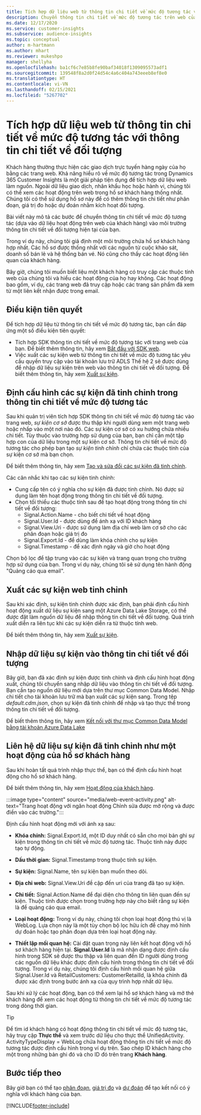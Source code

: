```yaml
---
title: Tích hợp dữ liệu web từ thông tin chi tiết về mức độ tương tác với thông tin chi tiết về đối tượng
description: Chuyển thông tin chi tiết về mức độ tương tác trên web của khách hàng thành thông tin chi tiết về đối tượng.
ms.date: 12/17/2020
ms.service: customer-insights
ms.subservice: audience-insights
ms.topic: conceptual
author: m-hartmann
ms.author: mhart
ms.reviewer: mukeshpo
manager: shellyha
ms.openlocfilehash: ba1cf6c7e85b8fe90baf34018f1309095573adf1
ms.sourcegitcommit: 139548f8a2d0f24d54c4a6c404a743eeeb8ef8e0
ms.translationtype: HT
ms.contentlocale: vi-VN
ms.lasthandoff: 02/15/2021
ms.locfileid: "5267702"
---
```

# <a name="integrate-web-data-from-engagement-insights-with-audience-insights"></a>Tích hợp dữ liệu web từ thông tin chi tiết về mức độ tương tác với thông tin chi tiết về đối tượng

Khách hàng thường thực hiện các giao dịch trực tuyến hàng ngày của họ bằng các trang web. Khả năng hiểu rõ về mức độ tương tác trong Dynamics 365 Customer Insights là một giải pháp tiện dụng để tích hợp dữ liệu web làm nguồn. Ngoài dữ liệu giao dịch, nhân khẩu học hoặc hành vi, chúng tôi có thể xem các hoạt động trên web trong hồ sơ khách hàng thống nhất. Chúng tôi có thể sử dụng hồ sơ này để có thêm thông tin chi tiết như phân đoạn, giá trị đo hoặc dự đoán nhằm kích hoạt đối tượng.

Bài viết này mô tả các bước để chuyển thông tin chi tiết về mức độ tương tác (dựa vào dữ liệu hoạt động trên web của khách hàng) vào môi trường thông tin chi tiết về đối tượng hiện tại của bạn.

Trong ví dụ này, chúng tôi giả định một môi trường chứa hồ sơ khách hàng hợp nhất. Các hồ sơ được thống nhất với các nguồn từ cuộc khảo sát, doanh số bán lẻ và hệ thống bán vé. Nó cũng cho thấy các hoạt động liên quan của khách hàng. 

Bây giờ, chúng tôi muốn biết liệu một khách hàng có truy cập các thuộc tính web của chúng tôi và hiểu các hoạt động của họ hay không. Các hoạt động bao gồm, ví dụ, các trang web đã truy cập hoặc các trang sản phẩm đã xem từ một liên kết nhận được trong email.

## <a name="prerequisites"></a>Điều kiện tiên quyết

Để tích hợp dữ liệu từ thông tin chi tiết về mức độ tương tác, bạn cần đáp ứng một số điều kiện tiên quyết: 

- Tích hợp SDK thông tin chi tiết về mức độ tương tác với trang web của bạn. Để biết thêm thông tin, hãy xem [Bắt đầu với SDK web](../engagement-insights/instrument-website.md).
- Việc xuất các sự kiện web từ thông tin chi tiết về mức độ tương tác yêu cầu quyền truy cập vào tài khoản lưu trữ ADLS Thế hệ 2 sẽ được dùng để nhập dữ liệu sự kiện trên web vào thông tin chi tiết về đối tượng. Để biết thêm thông tin, hãy xem [Xuất sự kiện](../engagement-insights/export-events.md).

## <a name="configure-refined-events-in-engagement-insights"></a>Định cấu hình các sự kiện đã tinh chỉnh trong thông tin chi tiết về mức độ tương tác

Sau khi quản trị viên tích hợp SDK thông tin chi tiết về mức độ tương tác vào trang web, *sự kiện cơ sở* được thu thập khi người dùng xem một trang web hoặc nhấp vào một nơi nào đó. Các sự kiện cơ sở có xu hướng chứa nhiều chi tiết. Tùy thuộc vào trường hợp sử dụng của bạn, bạn chỉ cần một tập hợp con của dữ liệu trong một sự kiện cơ sở. Thông tin chi tiết về mức độ tương tác cho phép bạn tạo *sự kiện tinh chỉnh* chỉ chứa các thuộc tính của sự kiện cơ sở mà bạn chọn.     

Để biết thêm thông tin, hãy xem [Tạo và sửa đổi các sự kiện đã tinh chỉnh](../engagement-insights/refined-events.md).

Các cân nhắc khi tạo các sự kiện tinh chỉnh: 

- Cung cấp tên có ý nghĩa cho sự kiện đã được tinh chỉnh. Nó được sử dụng làm tên hoạt động trong thông tin chi tiết về đối tượng.
- Chọn tối thiểu các thuộc tính sau để tạo hoạt động trong thông tin chi tiết về đối tượng: 
    - Signal.Action.Name - cho biết chi tiết về hoạt động
    - Signal.User.Id - được dùng để ánh xạ với ID khách hàng
    - Signal.View.Uri - được sử dụng làm địa chỉ web làm cơ sở cho các phân đoạn hoặc giá trị đo
    - Signal.Export.Id - để dùng làm khóa chính cho sự kiện <!-- system generated, do we need to list?-->
    - Signal.Timestamp - để xác định ngày và giờ cho hoạt động

Chọn bộ lọc để tập trung vào các sự kiện và trang quan trọng cho trường hợp sử dụng của bạn. Trong ví dụ này, chúng tôi sẽ sử dụng tên hành động "Quảng cáo qua email".

## <a name="export-the-refined-web-events"></a>Xuất các sự kiện web tinh chỉnh 

Sau khi xác định, sự kiện tinh chỉnh được xác định, bạn phải định cấu hình hoạt động xuất dữ liệu sự kiện sang một Azure Data Lake Storage, có thể được đặt làm nguồn dữ liệu để nhập thông tin chi tiết về đối tượng. Quá trình xuất diễn ra liên tục khi các sự kiện diễn ra từ thuộc tính web.

Để biết thêm thông tin, hãy xem [Xuất sự kiện](../engagement-insights/export-events.md).

## <a name="ingest-event-data-to-audience-insights"></a>Nhập dữ liệu sự kiện vào thông tin chi tiết về đối tượng

Bây giờ, bạn đã xác định sự kiện được tinh chỉnh và định cấu hình hoạt động xuất, chúng tôi chuyển sang nhập dữ liệu vào thông tin chi tiết về đối tượng. Bạn cần tạo nguồn dữ liệu mới dựa trên thư mục Common Data Model. Nhập chi tiết cho tài khoản lưu trữ mà bạn xuất các sự kiện sang. Trong tệp *default.cdm.json*, chọn sự kiện đã tinh chỉnh để nhập và tạo thực thể trong thông tin chi tiết về đối tượng.

Để biết thêm thông tin, hãy xem [Kết nối với thư mục Common Data Model bằng tài khoản Azure Data Lake](connect-common-data-model.md)


## <a name="relate-refined-event-data-as-an-activity-of-a-customer-profile"></a>Liên hệ dữ liệu sự kiện đã tinh chỉnh như một hoạt động của hồ sơ khách hàng

Sau khi hoàn tất quá trình nhập thực thể, bạn có thể định cấu hình hoạt động cho hồ sơ khách hàng.

Để biết thêm thông tin, hãy xem [Hoạt động của khách hàng](activities.md).

:::image type="content" source="media/web-event-activity.png" alt-text="Trang hoạt động với ngăn hoạt động Chỉnh sửa được mở rộng và được điền vào các trường.":::

Định cấu hình hoạt động mới với ánh xạ sau: 

- **Khóa chính:** Signal.Export.Id, một ID duy nhất có sẵn cho mọi bản ghi sự kiện trong thông tin chi tiết về mức độ tương tác. Thuộc tính này được tạo tự động.

- **Dấu thời gian:** Signal.Timestamp trong thuộc tính sự kiện.

- **Sự kiện:** Signal.Name, tên sự kiện bạn muốn theo dõi.

- **Địa chỉ web:** Signal.View.Uri đề cập đến uri của trang đã tạo sự kiện.

- **Chi tiết:** Signal.Action.Name để đại diện cho thông tin liên quan đến sự kiện. Thuộc tính được chọn trong trường hợp này cho biết rằng sự kiện là để quảng cáo qua email.

- **Loại hoạt động:** Trong ví dụ này, chúng tôi chọn loại hoạt động thú vị là WebLog. Lựa chọn này là một tùy chọn bộ lọc hữu ích để chạy mô hình dự đoán hoặc tạo phân đoạn dựa trên loại hoạt động này.

- **Thiết lập mối quan hệ:** Cài đặt quan trọng này liên kết hoạt động với hồ sơ khách hàng hiện tại. **Signal.User.Id** là mã nhận dạng được định cấu hình trong SDK sẽ được thu thập và liên quan đến ID người dùng trong các nguồn dữ liệu khác được định cấu hình trong thông tin chi tiết về đối tượng. Trong ví dụ này, chúng tôi định cấu hình mối quan hệ giữa Signal.User.Id và RetailCustomers: CustomerRetailId, là khóa chính đã được xác định trong bước ánh xạ của quy trình hợp nhất dữ liệu.


Sau khi xử lý các hoạt động, bạn có thể xem lại hồ sơ khách hàng và mở thẻ khách hàng để xem các hoạt động từ thông tin chi tiết về mức độ tương tác trong dòng thời gian. 

> [!TIP]
> Để tìm id khách hàng có hoạt động thông tin chi tiết về mức độ tương tác, hãy truy cập **Thực thể** và xem trước dữ liệu cho thực thể UnifiedActivity. ActivityTypeDisplay = WebLog chứa hoạt động thông tin chi tiết về mức độ tương tác được định cấu hình trong ví dụ trên. Sao chép ID khách hàng cho một trong những bản ghi đó và cho ID đó trên trang **Khách hàng**.

## <a name="next-steps"></a>Bước tiếp theo

Bây giờ bạn có thể tạo [phân đoạn](segments.md), [giá trị đo](measures.md) và [dự đoán](predictions.md) để tạo kết nối có ý nghĩa với khách hàng của bạn.


[!INCLUDE[footer-include](../includes/footer-banner.md)]